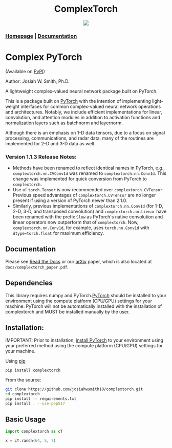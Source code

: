 <h1 align="center">ComplexTorch</h1>
<p align="center">
  <img src="https://img.shields.io/badge/complextorch-black?style=for-the-badge">
  
</p>
<h3>

[Homepage](https://github.com/josiahwsmith10/complextorch) | [Documentation](https://complextorch.readthedocs.io/en/latest/)

</h3>

# Complex PyTorch
(Available on [PyPI](https://pypi.org/project/complextorch/))

Author: Josiah W. Smith, Ph.D.

A lightweight complex-valued neural network package built on PyTorch.

This is a package built on [PyTorch](https://pytorch.org/) with the intention of implementing light-weight interfaces for common complex-valued neural network operations and architectures. 
Notably, we include efficient implementations for linear, convolution, and attention modules in addition to activation functions and normalization layers such as batchnorm and layernorm.

Although there is an emphasis on 1-D data tensors, due to a focus on signal processing, communications, and radar data, many of the routines are implemented for 2-D and 3-D data as well.

### Version 1.1.3 Release Notes:
- Methods have been renamed to reflect identical names in PyTorch, e.g., `complextorch.nn.CVConv1d` was renamed to `complextorch.nn.Conv1d`. This change was implemented for quick conversion from PyTorch to `complextorch`. 
- Use of `torch.Tensor` is now recommended over `complextorch.CVTensor`. Previous speed advantages of `complextorch.CVTensor` are no longer present if using a version of PyTorch newer than 2.1.0. 
- Similarly, previous implementations of `complextorch.nn.Conv1d` (for 1-D, 2-D, 3-D, and transposed convolution) and `complextorch.nn.Lienar` have been renamed with the prefix `Slow` as PyTorch's native convolution and linear operators now outperform that of `complextorch`. Now, `complextorch.nn.Conv1d`, for example, uses `torch.nn.Conv1d` with `dtype=torch.float` for maximum efficiency. 

## Documentation

Please see [Read the Docs](https://complextorch.readthedocs.io/en/latest/index.html) or our [arXiv](https://github.com/josiahwsmith10/complextorch) paper, which is also located at ```docs/complextorch_paper.pdf```.

## Dependencies

This library requires numpy and PyTorch.[PyTorch](https://pytorch.org/get-started/locally/) should be installed to your environment using the compute platform (CPU/GPU) settings for your machine. PyTorch will not be automatically installed with the installation of complextorch and MUST be installed manually by the user.

## Installation:

IMPORTANT:
Prior to installation, [install PyTorch](https://pytorch.org/get-started/locally/) to your environment using your preferred method using the compute platform (CPU/GPU) settings for your machine.

Using [pip](https://pypi.org/project/complextorch/)

```sh
pip install complextorch
```
From the source:
```sh
git clone https://github.com/josiahwsmith10/complextorch.git
cd complextorch
pip install -r requirements.txt
pip install . --use-pep517
```

## Basic Usage

``` python
import complextorch as cT

x = cT.randn(64, 5, 7)
```
